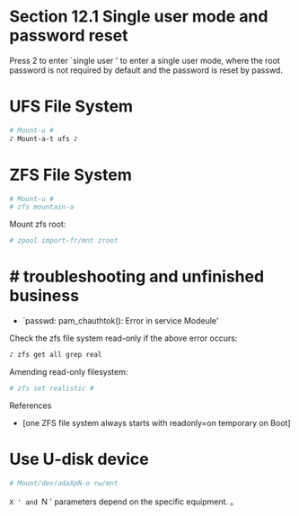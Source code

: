 # Section 12.1 Single user mode and password reset

Press 2 to enter `single user ' to enter a single user mode, where the root password is not required by default and the password is reset by passwd.

# UFS File System

```sh '
# Mount-u #
♪ Mount-a-t ufs ♪
````

# ZFS File System

```sh '
# Mount-u #
# zfs mountain-a
````

Mount zfs root:

```sh '
# zpool import-fr/mnt zroot
````

# # troubleshooting and unfinished business

- `passwd: pam_chauthtok(): Error in service Modeule'

Check the zfs file system read-only if the above error occurs:

```sh '
♪ zfs get all grep real
````

Amending read-only filesystem:

```sh '
# zfs set realistic #
````

References

- [one ZFS file system always starts with readonly=on temporary on Boot]

# Use U-disk device

```sh '
# Mount/dev/adaXpN-o rw/mnt
````

`X ' and `N ' parameters depend on the specific equipment.
。